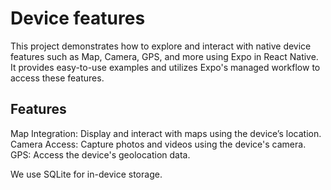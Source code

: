 # Device features
This project demonstrates how to explore and interact with native device features such as Map, Camera, GPS, and more using Expo in React Native. It provides easy-to-use examples and utilizes Expo's managed workflow to access these features.

## Features
Map Integration: Display and interact with maps using the device’s location.
Camera Access: Capture photos and videos using the device's camera.
GPS: Access the device's geolocation data.

We use SQLite for in-device storage.
